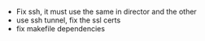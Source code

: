  - Fix ssh, it must use the same in director and the other
 - use ssh tunnel, fix the ssl certs
 - fix makefile dependencies

